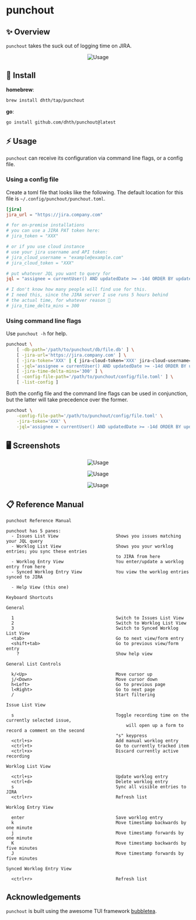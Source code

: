 # punchout

✨ Overview
---

`punchout` takes the suck out of logging time on JIRA.

<p align="center">
  <img src="https://tools.dhruvs.space/images/punchout/punchout.gif" alt="Usage" />
</p>

💾 Install
---

**homebrew**:

```sh
brew install dhth/tap/punchout
```

**go**:

```sh
go install github.com/dhth/punchout@latest
```

⚡️ Usage
---

`punchout` can receive its configuration via command line flags, or a config
file.

### Using a config file

Create a toml file that looks like the following. The default location for this
file is `~/.config/punchout/punchout.toml`.

```toml
[jira]
jira_url = "https://jira.company.com"

# for on-premise installations
# you can use a JIRA PAT token here:
# jira_token = "XXX"

# or if you use cloud instance
# use your jira username and API token:
# jira_cloud_username = "example@example.com"
# jira_cloud_token = "XXX"

# put whatever JQL you want to query for
jql = "assignee = currentUser() AND updatedDate >= -14d ORDER BY updatedDate DESC"

# I don't know how many people will find use for this.
# I need this, since the JIRA server I use runs 5 hours behind
# the actual time, for whatever reason 🤷
# jira_time_delta_mins = 300
```

### Using command line flags

Use `punchout -h` for help.

```bash
punchout \
    [ -db-path='/path/to/punchout/db/file.db' ] \
    [ -jira-url='https://jira.company.com' ] \
    [ -jira-token='XXX' | { jira-cloud-token='XXX' jira-cloud-username='example@example.com' } ] \
    [ -jql='assignee = currentUser() AND updatedDate >= -14d ORDER BY updatedDate DESC' ] \
    [ -jira-time-delta-mins='300' ] \
    [ -config-file-path='/path/to/punchout/config/file.toml' ] \
    [ -list-config ]
```

Both the config file and the command line flags can be used in conjunction, but
the latter will take precedence over the former.

```bash
punchout \
    -config-file-path='/path/to/punchout/config/file.toml' \
    -jira-token='XXX' \
    -jql='assignee = currentUser() AND updatedDate >= -14d ORDER BY updatedDate DESC'
```

🖥️ Screenshots
---

<p align="center">
  <img src="https://tools.dhruvs.space/images/punchout/punchout-1.png" alt="Usage" />
</p>
<p align="center">
  <img src="https://tools.dhruvs.space/images/punchout/punchout-2.png" alt="Usage" />
</p>
<p align="center">
  <img src="https://tools.dhruvs.space/images/punchout/punchout-3.png" alt="Usage" />
</p>

📋 Reference Manual
---

```
punchout Reference Manual

punchout has 5 panes:
  - Issues List View                      Shows you issues matching your JQL query
  - Worklog List View                     Shows you your worklog entries; you sync these entries
                                          to JIRA from here
  - Worklog Entry View                    You enter/update a worklog entry from here
  - Synced Worklog Entry View             You view the worklog entries synced to JIRA

  - Help View (this one)

Keyboard Shortcuts

General

  1                                       Switch to Issues List View
  2                                       Switch to Worklog List View
  3                                       Switch to Synced Worklog List View
  <tab>                                   Go to next view/form entry
  <shift+tab>                             Go to previous view/form entry
    ?                                     Show help view

General List Controls

  k/<Up>                                  Move cursor up
  j/<Down>                                Move cursor down
  h<Left>                                 Go to previous page
  l<Right>                                Go to next page
  /                                       Start filtering

Issue List View

  s                                       Toggle recording time on the currently selected issue,
                                              will open up a form to record a comment on the second
                                          "s" keypress
  <ctrl+s>                                Add manual worklog entry
  <ctrl+t>                                Go to currently tracked item
  <ctrl+x>                                Discard currently active recording

Worklog List View

  <ctrl+s>                                Update worklog entry
  <ctrl+d>                                Delete worklog entry
  s                                       Sync all visible entries to JIRA
  <ctrl+r>                                Refresh list

Worklog Entry View

  enter                                   Save worklog entry
  k                                       Move timestamp backwards by one minute
  j                                       Move timestamp forwards by one minute
  K                                       Move timestamp backwards by five minutes
  J                                       Move timestamp forwards by five minutes

Synced Worklog Entry View

  <ctrl+r>                                Refresh list

```

Acknowledgements
---

`punchout` is built using the awesome TUI framework [bubbletea][1].

[1]: https://github.com/charmbracelet/bubbletea
[2]: https://community.atlassian.com/t5/Atlassian-Migration-Program/Product-features-comparison-Atlassian-Cloud-vs-on-premise/ba-p/1918147
